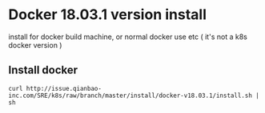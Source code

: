 # Docker 18.03.1 version install

install for docker build machine, or normal docker use etc ( it's not a k8s docker version )

## Install docker

```
curl http://issue.qianbao-inc.com/SRE/k8s/raw/branch/master/install/docker-v18.03.1/install.sh | sh
```
